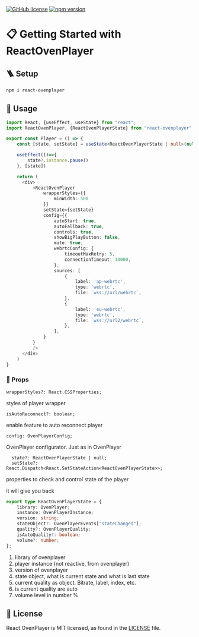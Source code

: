 [![GitHub license](https://img.shields.io/badge/license-MIT-blue.svg)](https://github.com/dygy/ReactOvenPlayer/blob/master/LICENSE) 
[![npm version](https://img.shields.io/npm/v/react.svg?style=flat)](https://www.npmjs.com/package/react-ovenplayer) 
# 📋 Getting Started with ReactOvenPlayer
## 🪜 Setup
```bash
npm i react-ovenplayer
```
## 📖 Usage
```typescript jsx
import React, {useEffect, useState} from "react";
import ReactOvenPlayer, {ReactOvenPlayerState} from "react-ovenplayer"

export const Player = () => {
    const [state, setState] = useState<ReactOvenPlayerState | null>(null)

    useEffect(()=>{
        state?.instance.pause()
    }, [state])

    return (
      <div>
          <ReactOvenPlayer
              wrapperStyles={{
                  minWidth: 500
              }}
              setState={setState}
              config={{
                  autoStart: true,
                  autoFallback: true,
                  controls: true,
                  showBigPlayButton: false,
                  mute: true,
                  webrtcConfig: {
                      timeoutMaxRetry: 5, 
                      connectionTimeout: 10000,
                  }, 
                  sources: [
                      {
                          label: 'ap-webrtc', 
                          type: 'webrtc',
                          file: `wss://url/webrtc`,
                      }, 
                      {
                          label: 'eu-webrtc', 
                          type: 'webrtc', 
                          file: `wss://url2/webrtc`,
                      },
                  ],
              }
          }
          />
      </div>
    )
}
```
### 🚀 Props
```wrapperStyles?: React.CSSProperties;```

styles of player wrapper

```isAutoReconnect?: boolean;```

enable feature to auto reconnect player

```config: OvenPlayerConfig;```

OvenPlayer configurator. Just as in OvenPlayer

```  
  state?: ReactOvenPlayerState | null;
  setState?: React.Dispatch<React.SetStateAction<ReactOvenPlayerState>>;
```
properties to check and control state of the player

it will give you back
```typescript
export type ReactOvenPlayerState = {
    library: OvenPlayer;
    instance: OvenPlayerInstance;
    version: string;
    stateObject?: OvenPlayerEvents["stateChanged"];
    quality?: OvenPlayerQuality;
    isAutoQuality?: boolean;
    volume?: number;
};
```
1. library of ovenplayer
2. player instance (not reactive, from ovenplayer)
3. version of ovenplayer
4. state object, what is current state and what is last state
5. current quality as object. Bitrate, label, index, etc.
6. is current quality are auto
7. volume level in number %

## 📄 License

React OvenPlayer is MIT licensed, as found in the [LICENSE][l] file.

[l]: https://github.com/dygy/ReactOvenPlayer/blob/master/LICENSE
